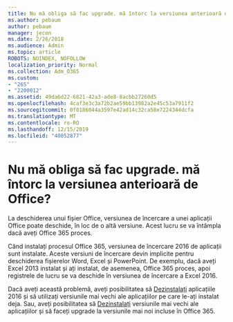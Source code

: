 ```yaml
---
title: Nu mă obliga să fac upgrade. mă întorc la versiunea anterioară de Office?
ms.author: pebaum
author: pebaum
manager: jecon
ms.date: 2/26/2018
ms.audience: Admin
ms.topic: article
ROBOTS: NOINDEX, NOFOLLOW
localization_priority: Normal
ms.collection: Adm_O365
ms.custom:
- "265"
- "2200012"
ms.assetid: 49da6d22-6821-42a3-ade8-8acbb27260d5
ms.openlocfilehash: 4caf3e3c3a72b2ae59bb13982a2e45c53a7911f2
ms.sourcegitcommit: 0f0186044a3597e42ad14c32ca58e7224344dcfa
ms.translationtype: MT
ms.contentlocale: ro-RO
ms.lasthandoff: 12/15/2019
ms.locfileid: "40052877"
---
```

# <a name="dont-force-me-to-upgrade-how-do-i-go-back-to-the-previous-office-version"></a>Nu mă obliga să fac upgrade. mă întorc la versiunea anterioară de Office?

La deschiderea unui fișier Office, versiunea de încercare a unei aplicații Office poate deschide, în loc de o altă versiune. Acest lucru se va întâmpla dacă aveți Office 365 proces.
  
Când instalați procesul Office 365, versiunea de încercare 2016 de aplicații sunt instalate. Aceste versiuni de încercare devin implicite pentru deschiderea fișierelor Word, Excel și PowerPoint. De exemplu, dacă aveți Excel 2013 instalat și ați instalat, de asemenea, Office 365 proces, apoi registrele de lucru se va deschide în versiunea de încercare a Excel 2016.
  
Dacă aveți această problemă, aveți posibilitatea să [Dezinstalați](https://support.office.com/article/9dd49b83-264a-477a-8fcc-2fdf5dbf61d8.aspx) aplicațiile 2016 și să utilizați versiunile mai vechi ale aplicațiilor pe care le-ați instalat deja. Sau, aveți posibilitatea să [Dezinstalați](https://support.office.com/article/9dd49b83-264a-477a-8fcc-2fdf5dbf61d8.aspx) versiunile mai vechi ale aplicațiilor și să faceți upgrade la versiunile mai noi incluse în Office 365.
